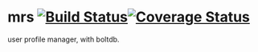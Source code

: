# mrs [![Build Status](https://drone.io/github.com/gernest/mrs/status.png)](https://drone.io/github.com/gernest/mrs/latest)[![Coverage Status](https://coveralls.io/repos/gernest/mrs/badge.svg)](https://coveralls.io/r/gernest/mrs)

user profile manager, with boltdb.
